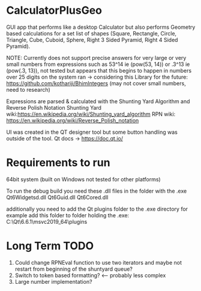 # CalculatorPlusGeo

GUI app that performs like a desktop Calculator but also performs Geometry based calculations for a set list of shapes (Square, Rectangle, Circle, Triangle, Cube, Cuboid, Sphere, Right 3 Sided Pyramid, Right 4 Sided Pyramid).

NOTE:
Currently does not support precise answers for very large or very small numbers from expressions such as 53^14 ie (pow(53, 14)) or .3^13 ie (pow(.3, 13)), not tested but appears that this begins to happen in numbers over 25 digits on the system ran -> considering this Library for the future: https://github.com/kothariji/BhimIntegers (may not cover small numbers, need to research)

Expressions are parsed & calculated with the Shunting Yard Algorithm and Reverse Polish Notation
Shunting Yard wiki:https://en.wikipedia.org/wiki/Shunting_yard_algorithm 
RPN wiki: https://en.wikipedia.org/wiki/Reverse_Polish_notation

UI was created in the QT designer tool but some button handling was outside of the tool.
Qt docs -> https://doc.qt.io/

# Requirements to run

64bit system (built on Windows not tested for other platforms)

To run the debug build you need these .dll files in the folder with the .exe
Qt6Widgetsd.dll
Qt6Guid.dll
Qt6Cored.dll

additionally you need to add the Qt plugins folder to the .exe directory
for example add this folder to folder holding the .exe:
C:\Qt\6.6.1\msvc2019_64\plugins


# Long Term TODO

1. Could change RPNEval function to use two iterators and maybe not restart from beginning of the shuntyard queue?
1. Switch to token based formatting? <-- probably less complex
1. Large number implementation?